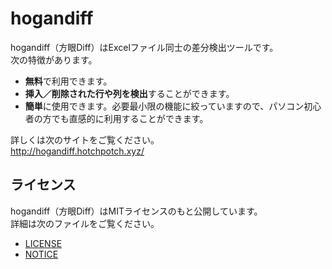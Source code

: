 # hogandiff

hogandiff（方眼Diff）はExcelファイル同士の差分検出ツールです。<br>
次の特徴があります。
* <b>無料</b>で利用できます。
* <b>挿入／削除された行や列を検出</b>することができます。
* <b>簡単</b>に使用できます。必要最小限の機能に絞っていますので、パソコン初心者の方でも直感的に利用することができます。

詳しくは次のサイトをご覧ください。<br>
<http://hogandiff.hotchpotch.xyz/>

## ライセンス

hogandiff（方眼Diff）はMITライセンスのもと公開しています。<br>
詳細は次のファイルをご覧ください。
* <a href="https://raw.githubusercontent.com/nmby/hogandiff/master/LICENSE">LICENSE</a>
* <a href="https://raw.githubusercontent.com/nmby/hogandiff/master/NOTICE">NOTICE</a>
